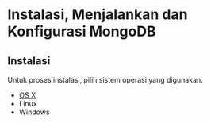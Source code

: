 # Instalasi, Menjalankan dan Konfigurasi MongoDB

## Instalasi

Untuk proses instalasi, pilih sistem operasi yang digunakan.

* [OS X](instalasi_os_x.md)
* Linux
* Windows